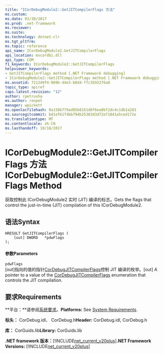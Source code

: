 ```yaml
---
title: "ICorDebugModule2::GetJITCompilerFlags 方法"
ms.custom: 
ms.date: 03/30/2017
ms.prod: .net-framework
ms.reviewer: 
ms.suite: 
ms.technology: dotnet-clr
ms.tgt_pltfrm: 
ms.topic: reference
api_name: ICorDebugModule2.GetJITCompilerFlags
api_location: mscordbi.dll
api_type: COM
f1_keywords: ICorDebugModule2::GetJITCompilerFlags
helpviewer_keywords:
- GetJITCompilerFlags method [.NET Framework debugging]
- ICorDebugModule2::GetJITCompilerFlags method [.NET Framework debugging]
ms.assetid: 7212d9f4-989b-44e3-b8d4-ffc35922f6a0
topic_type: apiref
caps.latest.revision: "12"
author: rpetrusha
ms.author: ronpet
manager: wpickett
ms.openlocfilehash: 0a158b779ad85b8161d6f6ea8bf2dc4c1db1a283
ms.sourcegitcommit: bd1ef61f4bb794b25383d3d72e71041a5ced172e
ms.translationtype: MT
ms.contentlocale: zh-CN
ms.lasthandoff: 10/18/2017
---
```

# <a name="icordebugmodule2getjitcompilerflags-method"></a><span data-ttu-id="22f4d-102">ICorDebugModule2::GetJITCompilerFlags 方法</span><span class="sxs-lookup"><span data-stu-id="22f4d-102">ICorDebugModule2::GetJITCompilerFlags Method</span></span>
<span data-ttu-id="22f4d-103">获取控制此 ICorDebugModule2 实时 (JIT) 编译的标志。</span><span class="sxs-lookup"><span data-stu-id="22f4d-103">Gets the flags that control the just-in-time (JIT) compilation of this ICorDebugModule2.</span></span>  
  
## <a name="syntax"></a><span data-ttu-id="22f4d-104">语法</span><span class="sxs-lookup"><span data-stu-id="22f4d-104">Syntax</span></span>  
  
```  
HRESULT GetJITCompilerFlags (  
    [out] DWORD   *pdwFlags  
);  
```  
  
#### <a name="parameters"></a><span data-ttu-id="22f4d-105">参数</span><span class="sxs-lookup"><span data-stu-id="22f4d-105">Parameters</span></span>  
 `pdwFlags`  
 <span data-ttu-id="22f4d-106">[out]指向的值的指针[CorDebugJITCompilerFlags](../../../../docs/framework/unmanaged-api/debugging/cordebugjitcompilerflags-enumeration.md)控制 JIT 编译的枚举。</span><span class="sxs-lookup"><span data-stu-id="22f4d-106">[out] A pointer to a value of the [CorDebugJITCompilerFlags](../../../../docs/framework/unmanaged-api/debugging/cordebugjitcompilerflags-enumeration.md) enumeration that controls the JIT compilation.</span></span>  
  
## <a name="requirements"></a><span data-ttu-id="22f4d-107">要求</span><span class="sxs-lookup"><span data-stu-id="22f4d-107">Requirements</span></span>  
 <span data-ttu-id="22f4d-108">**平台：**请参阅[系统要求](../../../../docs/framework/get-started/system-requirements.md)。</span><span class="sxs-lookup"><span data-stu-id="22f4d-108">**Platforms:** See [System Requirements](../../../../docs/framework/get-started/system-requirements.md).</span></span>  
  
 <span data-ttu-id="22f4d-109">**标头：** CorDebug.idl、 CorDebug.h</span><span class="sxs-lookup"><span data-stu-id="22f4d-109">**Header:** CorDebug.idl, CorDebug.h</span></span>  
  
 <span data-ttu-id="22f4d-110">**库：** CorGuids.lib</span><span class="sxs-lookup"><span data-stu-id="22f4d-110">**Library:** CorGuids.lib</span></span>  
  
 <span data-ttu-id="22f4d-111">**.NET framework 版本：**[!INCLUDE[net_current_v20plus](../../../../includes/net-current-v20plus-md.md)]</span><span class="sxs-lookup"><span data-stu-id="22f4d-111">**.NET Framework Versions:** [!INCLUDE[net_current_v20plus](../../../../includes/net-current-v20plus-md.md)]</span></span>
